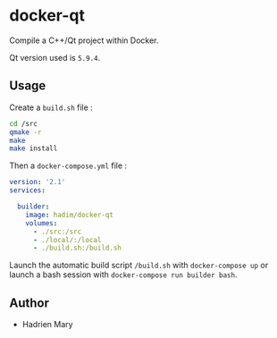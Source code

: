 # docker-qt

Compile a C++/Qt project within Docker.

Qt version used is `5.9.4`.

## Usage

Create a `build.sh` file :

```bash
cd /src
qmake -r
make
make install 
```

Then a `docker-compose.yml` file : 

```yml
version: '2.1'
services:

  builder:
    image: hadim/docker-qt
    volumes:
      - ./src:/src
      - ./local/:/local
      - ./build.sh:/build.sh
```

Launch the automatic build script `/build.sh` with `docker-compose up` or launch a bash session with `docker-compose run builder bash`.

## Author

- Hadrien Mary
